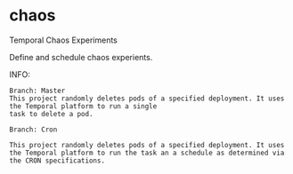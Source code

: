 # chaos
Temporal Chaos Experiments 


Define and schedule chaos experients. 


INFO: 

```
Branch: Master
This project randomly deletes pods of a specified deployment. It uses the Temporal platform to run a single
task to delete a pod. 

Branch: Cron

This project randomly deletes pods of a specified deployment. It uses the Temporal platform to run the task an a schedule as determined via the CRON specifications.

```